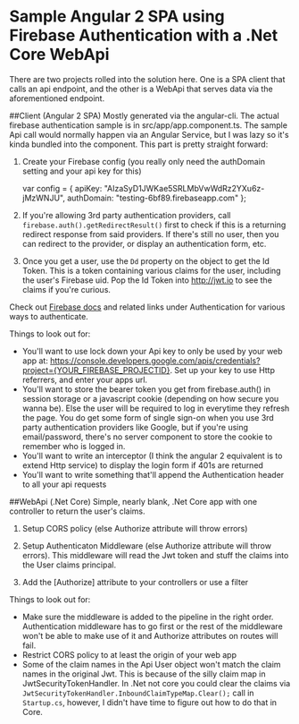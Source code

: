 # Sample Angular 2 SPA using Firebase Authentication with a .Net Core WebApi
There are two projects rolled into the solution here. One is a SPA client that calls an api endpoint, and the other is a WebApi that serves data via the aforementioned endpoint.

##Client (Angular 2 SPA)
Mostly generated via the angular-cli. The actual firebase authentication sample is in src/app/app.component.ts. The sample Api call would normally happen via an Angular Service, but I was lazy so it's kinda bundled into the component. This part is pretty straight forward:

1) Create your Firebase config (you really only need the authDomain setting and your api key for this)

    var config = {
      apiKey: "AIzaSyD1JWKae5SRLMbVwWdRz2YXu6z-jMzWNJU",
      authDomain: "testing-6bf89.firebaseapp.com"
    };
    
2) If you're allowing 3rd party authentication providers, call `firebase.auth().getRedirectResult()` first to check if this is a returning redirect response from said providers. If there's still no user, then you can redirect to the provider, or display an authentication form, etc.

3) Once you get a user, use the `Dd` property on the object to get the Id Token. This is a token containing various claims for the user, including the user's Firebase uid. Pop the Id Token into http://jwt.io to see the claims if you're curious.
 
Check out [Firebase docs](https://firebase.google.com/docs/auth/web/password-auth) and related links under Authentication for various ways to authenticate.

Things to look out for:
- You'll want to use lock down your Api key to only be used by your web app at: https://console.developers.google.com/apis/credentials?project={YOUR_FIREBASE_PROJECTID}. Set up your key to use Http referrers, and enter your apps url.
- You'll want to store the bearer token you get from firebase.auth() in session storage or a javascript cookie (depending on how secure you wanna be). Else the user will be required to log in everytime they refresh the page. You do get some form of single sign-on when you use 3rd party authentication providers like Google, but if you're using email/password, there's no server component to store the cookie to remember who is logged in.
- You'll want to write an interceptor (I think the angular 2 equivalent is to extend Http service) to display the login form if 401s are returned
- You'll want to write something that'll append the Authentication header to all your api requests

##WebApi (.Net Core)
Simple, nearly blank, .Net Core app with one controller to return the user's claims.

1) Setup CORS policy (else Authorize attribute will throw errors)

2) Setup Authenticaton Middleware (else Authorize attribute will throw errors). This middleware will read the Jwt token and stuff the claims into the User claims principal.

3) Add the [Authorize] attribute to your controllers or use a filter

Things to look out for:
- Make sure the middleware is added to the pipeline in the right order. Authentication middleware has to go first or the rest of the middleware won't be able to make use of it and Authorize attributes on routes will fail.
- Restrict CORS policy to at least the origin of your web app
- Some of the claim names in the Api User object won't match the claim names in the original Jwt. This is because of the silly claim map in JwtSecurityTokenHandler. In .Net not core you could clear the claims via `JwtSecurityTokenHandler.InboundClaimTypeMap.Clear();` call in `Startup.cs`, however, I didn't have time to figure out how to do that in Core.

